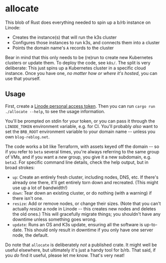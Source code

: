 # allocate

This blob of Rust does everything needed to spin up a b/rb instance on Linode:

- Creates the instance(s) that will run the k3s cluster
- Configures those instances to run k3s, and connects them into a cluster
- Points the domain name's `A` records to the cluster

Bear in mind that this only needs to be (re)run to create new Kubernetes clusters or update them.
To deploy the code, see `k8s/`.
The split is very deliberate: This just spins up a Kubernetes cluster in a specific cloud instance.
Once you have one, *no matter how or where it's hosted*, you can use that yourself.

## Usage

First, create a [Linode personal access token](https://cloud.linode.com/profile/tokens).
Then you can run `cargo run ./allocate --help`, to see the usage information.

You'll be prompted on stdin for your token, or you can pass it through the `LINODE_TOKEN` environment variable, e.g. for CI.
You'll probably *also* want to set the `BRB_ROOT` environment variable to your domain name -- unless you own `blog-reblog.net`.

The code works a bit like Terraform, with assets keyed off the domain -- so if you refer to `beta` several times, you're always referring to the same group of VMs, and if you want a *new* group, you give it a new subdomain, e.g. `beta2`.
For specific command line details, check the help output, but in broad strokes:

- `up`:
  Create an entirely fresh cluster, including nodes, DNS, etc.
  If there's already one there, it'll get entirely torn down and recreated.
  (This might use up a lot of bandwidth!)
- `down`:
  Tear down an existing cluster, or do nothing (with a warning) if there isn't one.
- `resize`:
  Add or remove nodes, or change their sizes.
  (Note that you can't actually *resize* a node in Linode -- this creates new nodes and deletes the old ones.)
  This will gracefully migrate things; you shouldn't have any downtime unless something goes wrong.
- `update`:
  Runs an OS and K3s update, ensuring all the software is up-to-date.
  This should only result in downtime if you only have one server node, the default.

Do note that `allocate` is deliberately *not* a published crate.
It might well be useful elsewhere, but ultimately it's just a handy tool for b/rb.
That said, if you *do* find it useful, please let me know.
That's very neat!
